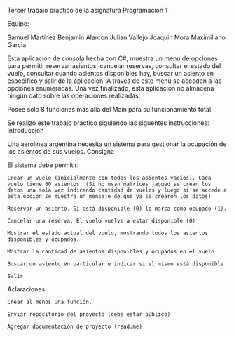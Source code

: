 Tercer trabajo practico de la asignatura Programacion 1

Equipo:

Samuel Martínez
Benjamin Alarcon
Julian Vallejo
Joaquin Mora
Maximiliano Garcia

Esta aplicacion de consola hecha con C#, muestra un menu de opciones para permitir reservar asientos, cancelar reservas, consultar el estado del vuelo, consultar cuando asientos disponibles hay, buscar un asiento en especifico y salir de la aplicacion. A traves de este menu se acceden a las opciones enumeradas. Una vez finalizado, esta aplicacion no almacena ningun dato sobre las operaciones realizadas.

Posee solo 8 funciones mas alla del Main para su funcionamiento total.

Se realizó este trabajo practico siguiendo las siguentes instrucciones:
Introducción

Una aerolínea argentina necesita un sistema para gestionar la ocupación de los asientos de sus vuelos. 
Consigna

 El sistema debe permitir:

    Crear un vuelo (inicialmente con todos los asientos vacíos). Cada vuelo tiene 60 asientos. (Si no usan matrices jagged se crean los datos una sola vez indicando cantidad de vuelos y luego si se accede a esta opción se muestra un mensaje de que ya se crearon los datos) 

    Reservar un asiento. Si está disponible (0) lo marca como ocupado (1).

    Cancelar una reserva. El vuelo vuelve a estar disponible (0)

    Mostrar el estado actual del vuelo, mostrando todos los asientos disponibles y ocupados.

    Mostrar la cantidad de asientos disponibles y ocupados en el vuelo

    Buscar un asiento en particular e indicar si el mismo está disponible

    Salir

Aclaraciones

    Crear al menos una función.

    Enviar repositorio del proyecto (debe estar público) 

    Agregar documentación de proyecto (read.me)
